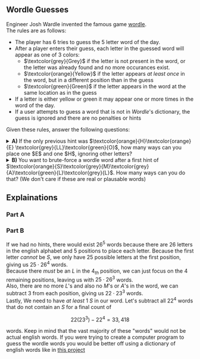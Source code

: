 ## Wordle Guesses
Engineer Josh Wardle invented the famous game [wordle](https://www.nytimes.com/games/wordle/index.html).  
The rules are as follows:  
  * The player has $6$ tries to guess the $5$ letter word of the day.
  * After a player enters their guess, each letter in the guessed word will appear as one of $3$ colors:
      * $\textcolor{grey}{Grey}$ if the letter is not present in the word, or the letter was already found and no more occurances exist.
      * $\textcolor{orange}{Yellow}$ if the letter appears *at least once* in the word, but in a different position than in the guess
      * $\textcolor{green}{Green}$ if the letter appears in the word at the same location as in the guess
  * If a letter is either yellow or green it may appear one or more times in the word of the day.
  * If a user attempts to guess a word that is not in *Wordle*'s dictionary, the guess is ignored and there are no penalties or hints
    
Given these rules, answer the following questions:
  <details><summary><b>A) </b>If the only previous hint was $\textcolor{orange}{H}\textcolor{orange}{E} \textcolor{grey}{LL}\textcolor{green}{O}$, how many ways can you place one $E$ and one $H$, ignoring other letters?</summary></details>
  <details><summary><b>B) </b>You want to brute-force a wordle word after a first hint of $\textcolor{orange}{S}\textcolor{grey}{M}\textcolor{grey}{A}\textcolor{green}{L}\textcolor{grey}{L}$.  How many ways can you do that? (We don't care if these are real or plausable words)</summary></details>

## Explainations
### Part A

### Part B
If we had no hints, there would exist $26^5$ words because there are $26$ letters in the english alphabet and $5$ positions to place each letter. 
Because the first letter *cannot* be $S$, we only have 25 possible letters at the first position, giving us $25 \cdot 26^4$ words.  
Because there *must* be an $L$ in the $4_{th}$ position, we can just focus on the $4$ remaining positions, leaving us with $25 \cdot 26^3$ words.  
Also, there are no more $L$'s and also no $M$'s or $A$'s in the word, we can subtract $3$ from each position, giving us $22 \cdot 23^3$ words.  
Lastly, We need to have *at least* $1$ $S$ in our word.  Let's subtract all $22^4$ words that do not contain an $S$ for a final count of
```math
22(23^3) - 22^4 = 33,418
```
words.  Keep in mind that the vast majority of these "words" would not be actual english words.  If you were trying to create a computer program to guess the wordle words you would be better off using a dictionary of english words like in [this project]()




  
